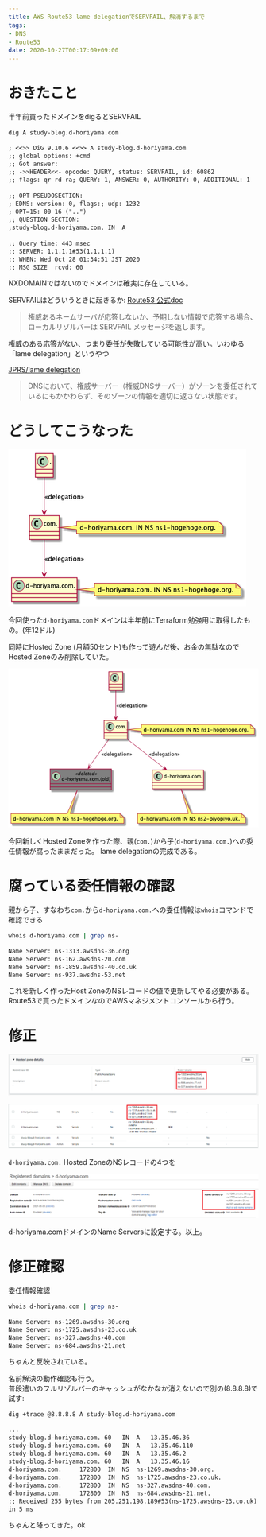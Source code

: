 ```yaml
---
title: AWS Route53 lame delegationでSERVFAIL、解消するまで
tags:
- DNS
- Route53
date: 2020-10-27T00:17:09+09:00
---
```


# おきたこと

半年前買ったドメインをdigるとSERVFAIL

```sh
dig A study-blog.d-horiyama.com
```

```
; <<>> DiG 9.10.6 <<>> A study-blog.d-horiyama.com
;; global options: +cmd
;; Got answer:
;; ->>HEADER<<- opcode: QUERY, status: SERVFAIL, id: 60862
;; flags: qr rd ra; QUERY: 1, ANSWER: 0, AUTHORITY: 0, ADDITIONAL: 1

;; OPT PSEUDOSECTION:
; EDNS: version: 0, flags:; udp: 1232
; OPT=15: 00 16 ("..")
;; QUESTION SECTION:
;study-blog.d-horiyama.com.	IN	A

;; Query time: 443 msec
;; SERVER: 1.1.1.1#53(1.1.1.1)
;; WHEN: Wed Oct 28 01:34:51 JST 2020
;; MSG SIZE  rcvd: 60
```

NXDOMAINではないのでドメインは確実に存在している。

SERVFAILはどういうときに起きるか: [Route53 公式doc](https://aws.amazon.com/jp/premiumsupport/knowledge-center/partial-dns-failures/)

> 権威あるネームサーバが応答しないか、予期しない情報で応答する場合、ローカルリゾルバーは SERVFAIL メッセージを返します。

権威のある応答がない、つまり委任が失敗している可能性が高い。いわゆる「lame delegation」というやつ

[JPRS/lame delegation](https://jprs.jp/glossary/index.php?ID=0176)

> DNSにおいて、権威サーバー（権威DNSサーバー）がゾーンを委任されているにもかかわらず、そのゾーンの情報を適切に返さない状態です。

# どうしてこうなった

![before](./before.png)


今回使った`d-horiyama.com`ドメインは半年前にTerraform勉強用に取得したもの。(年12ドル)
  
同時にHosted Zone (月額50セント)も作って遊んだ後、お金の無駄なのでHosted Zoneのみ削除していた。

![lame](./lame.png)

今回新しくHosted Zoneを作った際、親(`com.`)から子(`d-horiyama.com.`)への委任情報が腐ったままだった。
lame delegationの完成である。

# 腐っている委任情報の確認

親から子、すなわち`com.`から`d-horiyama.com.`への委任情報は`whois`コマンドで確認できる

```sh
whois d-horiyama.com | grep ns-
```

```
Name Server: ns-1313.awsdns-36.org
Name Server: ns-162.awsdns-20.com
Name Server: ns-1859.awsdns-40.co.uk
Name Server: ns-937.awsdns-53.net
```

これを新しく作ったHost ZoneのNSレコードの値で更新してやる必要がある。  
Route53で買ったドメインなのでAWSマネジメントコンソールから行う。

# 修正

![child_ns_1](./child_ns_1.png) 

![child_ns_2](./child_ns_2.png)

`d-horiyama.com.` Hosted ZoneのNSレコードの4つを

![parent_ns](./parent_ns.png)

d-horiyama.comドメインのName Serversに設定する。以上。



# 修正確認

委任情報確認

```sh
whois d-horiyama.com | grep ns-
```

```
Name Server: ns-1269.awsdns-30.org
Name Server: ns-1725.awsdns-23.co.uk
Name Server: ns-327.awsdns-40.com
Name Server: ns-684.awsdns-21.net
```

ちゃんと反映されている。

名前解決の動作確認も行う。  
普段遣いのフルリゾルバーのキャッシュがなかなか消えないので別の(8.8.8.8)で試す:

```sh
dig +trace @8.8.8.8 A study-blog.d-horiyama.com
```

```
...
study-blog.d-horiyama.com. 60	IN	A	13.35.46.36
study-blog.d-horiyama.com. 60	IN	A	13.35.46.110
study-blog.d-horiyama.com. 60	IN	A	13.35.46.2
study-blog.d-horiyama.com. 60	IN	A	13.35.46.16
d-horiyama.com.		172800	IN	NS	ns-1269.awsdns-30.org.
d-horiyama.com.		172800	IN	NS	ns-1725.awsdns-23.co.uk.
d-horiyama.com.		172800	IN	NS	ns-327.awsdns-40.com.
d-horiyama.com.		172800	IN	NS	ns-684.awsdns-21.net.
;; Received 255 bytes from 205.251.198.189#53(ns-1725.awsdns-23.co.uk) in 5 ms
```

ちゃんと降ってきた。ok
